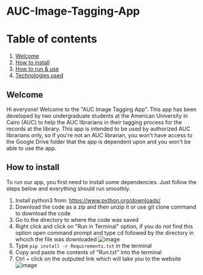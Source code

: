 # AUC-Image-Tagging-App

# Table of contents
1. [Welcome](#welcome)
2. [How to install](#install)
3. [How to run & use](#runuse)
4. [Technologies used](#tech)


## Welcome <a name="welcome"></a>
Hi everyone! Welcome to the "AUC Image Tagging App". This app has been developed by two undergraduate students at the American University in Cairo (AUC) to help the AUC librarians in their tagging process for the records at the library. This app is intended to be used by authorized AUC librarians only, so if you're not an AUC librarian, you won't have access to the Google Drive folder that the app is dependent upon and you won't be able to use the app.

## How to install <a name="install"></a>
To run our app, you first need to install some dependencies. Just follow the steps below and everything should run smoothly.
1. Install python3 from: https://www.python.org/downloads/
2. Download the code as a zip and then unzip it or use git clone command to download the code
3. Go to the directory to where the code was saved
4. Right click and click on "Run in Terminal" option, if you do not find this option open command prompt and type cd followed by the directory in whcich the file was downloaded
![image](https://user-images.githubusercontent.com/78408934/187026405-b51781b7-e9ea-4fd3-b5cf-6f99db5ab736.png)
5. Type ```pip install -r Requirements.txt``` in the terminal
6. Copy and paste the contents of "Run.txt" into the terminal
7. Ctrl + click on the outputed link which will take you to the website
![image](https://user-images.githubusercontent.com/78408934/187026498-236c9638-511d-4b8e-9f22-eb15c60b5c07.png)
